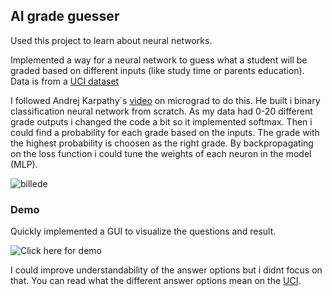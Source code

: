 ## AI grade guesser
Used this project to learn about neural networks.

Implemented a way for a neural network to guess what a student will be graded based on different inputs (like study time or parents education).
Data is from a [UCI dataset](https://archive.ics.uci.edu/dataset/320/student+performance)

I followed Andrej Karpathy´s [video](https://www.youtube.com/watch?v=VMj-3S1tku0) on micrograd to do this. 
He built i binary classification neural network from scratch. As my data had 0-20 different grade outputs i changed the code a bit so it implemented softmax. Then i could find a probability for each grade based on the inputs. The grade with the highest probability is choosen as the right grade.
By backpropagating on the loss function i could tune the weights of each neuron in the model (MLP). 

﻿![billede](https://github.com/gbalslevn/gradeGuesser/assets/97167089/b62499eb-187a-4585-81be-264c9236076b)

### Demo

Quickly implemented a GUI to visualize the questions and result. 

![Click here for demo](assets/97167089/4f475fca-09b6-463e-bb61-9241a39a6b0e)


I could improve understandability of the answer options but i didnt focus on that. You can read what the different answer options mean on the [UCI](https://archive.ics.uci.edu/dataset/320/student+performance).



